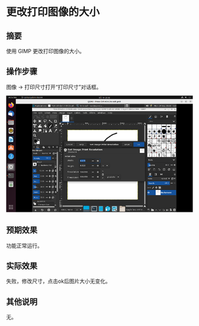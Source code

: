 # 更改打印图像的大小

## 摘要

使用 GIMP 更改打印图像的大小。

## 操作步骤

图像 → 打印尺寸打开“打印尺寸”对话框。

![更改打印图像的大小](./img/更改打印图像的大小.png)

## 预期效果

功能正常运行。

## 实际效果

失败，修改尺寸，点击ok后图片大小无变化。

## 其他说明

无。
